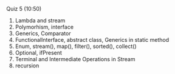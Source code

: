 Quiz 5 (10:50)

1. Lambda and stream
2. Polymorhism, interface
3. Generics, Comparator
4. FunctionalInterface, abstract class, Generics in static method
5. Enum, stream(), map(), filter(), sorted(), collect()
6. Optional, ifPresent
7. Terminal and Intermediate Operations in Stream
8. recursion
